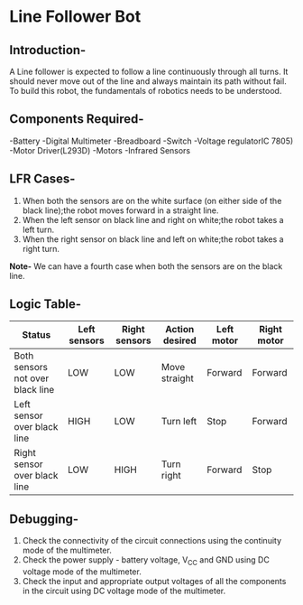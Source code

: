 # Line Follower Bot

## Introduction-
A Line follower is expected to follow a line continuously through all turns. It should never move out of the line and always maintain its path without fail. To build this robot, the fundamentals of robotics needs to be understood.

## Components Required-
-Battery
-Digital Multimeter
-Breadboard
-Switch
-Voltage regulatorIC 7805)
-Motor Driver(L293D)
-Motors
-Infrared Sensors

## LFR Cases-
1. When both the sensors are on the white surface (on either side of the black line);the robot moves forward in a straight line.
2. When the left sensor on black line and right on white;the robot takes a left turn.
3. When the right sensor on black line and left on white;the robot takes a right turn.

**Note-** We can have a fourth case when both the sensors are on the black line.

## Logic Table-
| **Status** | **Left sensors** | **Right sensors** | **Action desired** | **Left motor** | **Right motor**|
|------------|------------------|-------------------|--------------------|----------------|----------------|
| Both sensors not over black line | LOW | LOW | Move straight | Forward | Forward |
| Left sensor over black line | HIGH | LOW | Turn left | Stop | Forward |
| Right sensor over black line | LOW | HIGH | Turn right | Forward | Stop |

## Debugging-
1. Check the connectivity of the circuit connections using the continuity mode of the multimeter.
2. Check the power supply - battery voltage, V<sub>CC</sub> and GND using DC voltage mode of the multimeter.
3. Check the input and appropriate output voltages of all the components in the circuit using DC voltage mode of the multimeter.

